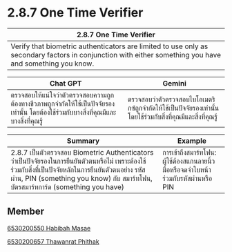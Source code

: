 # 2.8.7 One Time Verifier

| 2.8.7 One Time Verifier |
| ----------- |
| Verify that biometric authenticators are limited to use only as secondary factors in conjunction with either something you have and something you know.      | 

|   Chat GPT | Gemini |
| -------- | ------- |
|ตรวจสอบให้แน่ใจว่าตัวตรวจสอบความถูกต้องทางชีวภาพถูกจำกัดให้ใช้เป็นปัจจัยรองเท่านั้น โดยต้องใช้ร่วมกับบางสิ่งที่คุณมีและบางสิ่งที่คุณรู้  | ตรวจสอบว่าตัวตรวจสอบไบโอเมตริกซ์ถูกจำกัดให้ใช้เป็นปัจจัยรองเท่านั้น โดยใช้ร่วมกับสิ่งที่คุณมีและสิ่งที่คุณรู้    |

| Summary    | Example |
| -------- | ------- |
| 2.8.7 เป็นตัวตรวจสอบ Biometric Authenticators ว่าเป็นปัจจัยรองในการยืนยันตัวตนหรือไม่ เพราะต้องใช้ร่วมกับสิ่งที่เป็นปัจจัยหลักในการยืนยันตัวตนอย่าง รหัสผ่าน, PIN (something you know) กับ สมาร์ทโฟน, บัตรสมาร์ทการ์ด (something you have) | การเข้าถึงสมาร์ทโฟน: ผู้ใช้ต้องสแกนลายนิ้วมือหรือจดจำใบหน้า ร่วมกับรหัสผ่านหรือ PIN    |

## Member
[6530200550 Habibah Masae](chocokorn.github.io/security-requirement)

[6530200657 Thawanrat Phithak](TongYeh.github.io/security-requirement)
